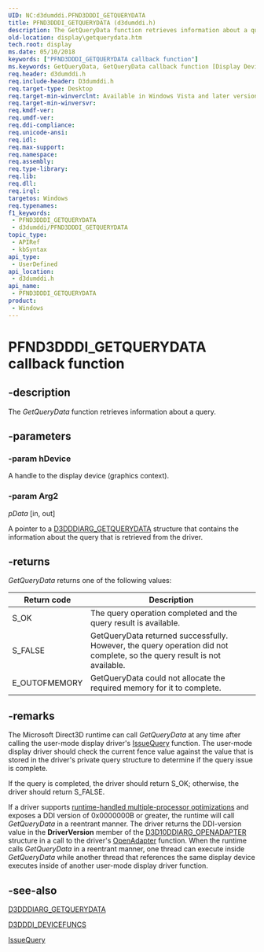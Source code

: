 ```yaml
---
UID: NC:d3dumddi.PFND3DDDI_GETQUERYDATA
title: PFND3DDDI_GETQUERYDATA (d3dumddi.h)
description: The GetQueryData function retrieves information about a query.
old-location: display\getquerydata.htm
tech.root: display
ms.date: 05/10/2018
keywords: ["PFND3DDDI_GETQUERYDATA callback function"]
ms.keywords: GetQueryData, GetQueryData callback function [Display Devices], PFND3DDDI_GETQUERYDATA, PFND3DDDI_GETQUERYDATA callback, UserModeDisplayDriver_Functions_05870f6b-5971-4201-9910-c8c8c548878a.xml, d3dumddi/GetQueryData, display.getquerydata
req.header: d3dumddi.h
req.include-header: D3dumddi.h
req.target-type: Desktop
req.target-min-winverclnt: Available in Windows Vista and later versions of the Windows operating systems.
req.target-min-winversvr: 
req.kmdf-ver: 
req.umdf-ver: 
req.ddi-compliance: 
req.unicode-ansi: 
req.idl: 
req.max-support: 
req.namespace: 
req.assembly: 
req.type-library: 
req.lib: 
req.dll: 
req.irql: 
targetos: Windows
req.typenames: 
f1_keywords:
 - PFND3DDDI_GETQUERYDATA
 - d3dumddi/PFND3DDDI_GETQUERYDATA
topic_type:
 - APIRef
 - kbSyntax
api_type:
 - UserDefined
api_location:
 - d3dumddi.h
api_name:
 - PFND3DDDI_GETQUERYDATA
product:
 - Windows
---
```


# PFND3DDDI_GETQUERYDATA callback function


## -description

The <i>GetQueryData</i> function retrieves information about a query.

## -parameters

### -param hDevice

A handle to the display device (graphics context).

### -param Arg2

*pData* [in, out]

A pointer to a <a href="/windows-hardware/drivers/ddi/d3dumddi/ns-d3dumddi-_d3dddiarg_getquerydata">D3DDDIARG_GETQUERYDATA</a> structure that contains the information about the query that is retrieved from the driver.

## -returns

<i>GetQueryData</i> returns one of the following values:

|Return code|Description|
|--- |--- |
|S_OK|The query operation completed and the query result is available.|
|S_FALSE|GetQueryData returned successfully. However, the query operation did not complete, so the query result is not available.|
|E_OUTOFMEMORY|GetQueryData could not allocate the required memory for it to complete.|

## -remarks

The Microsoft Direct3D runtime can call <i>GetQueryData</i> at any time after calling the user-mode display driver's <a href="/windows-hardware/drivers/ddi/d3dumddi/nc-d3dumddi-pfnd3dddi_issuequery">IssueQuery</a> function. The user-mode display driver should check the current fence value against the value that is stored in the driver's private query structure to determine if the query issue is complete.

If the query is completed, the driver should return S_OK; otherwise, the driver should return S_FALSE. 

If a driver supports <a href="/windows-hardware/drivers/display/supporting-multiple-processors">runtime-handled multiple-processor optimizations</a> and exposes a DDI version of 0x0000000B or greater, the runtime will call <i>GetQueryData</i> in a reentrant manner. The driver returns the DDI-version value in the <b>DriverVersion</b> member of the <a href="/windows-hardware/drivers/ddi/d3d10umddi/ns-d3d10umddi-d3d10ddiarg_openadapter">D3D10DDIARG_OPENADAPTER</a> structure in a call to the driver's <a href="/windows-hardware/drivers/ddi/d3dumddi/nc-d3dumddi-pfnd3dddi_openadapter">OpenAdapter</a> function. When the runtime calls <i>GetQueryData</i> in a reentrant manner, one thread can execute inside <i>GetQueryData</i> while another thread that references the same display device executes inside of another user-mode display driver function.

## -see-also

<a href="/windows-hardware/drivers/ddi/d3dumddi/ns-d3dumddi-_d3dddiarg_getquerydata">D3DDDIARG_GETQUERYDATA</a>



<a href="/windows-hardware/drivers/ddi/d3dumddi/ns-d3dumddi-_d3dddi_devicefuncs">D3DDDI_DEVICEFUNCS</a>



<a href="/windows-hardware/drivers/ddi/d3dumddi/nc-d3dumddi-pfnd3dddi_issuequery">IssueQuery</a>

